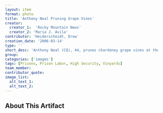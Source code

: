 ```yaml
---
layout: item
format: photo
title: 'Anthony Neal Pruning Grape Vines'
creator: 
  creator_1:  'Rocky Mountain News'
  creator_2: 'Maria J. Avila'
contributor: 'Heiderscheidt, Drew'
creation_date: '2006-03-14'
type: ''
short_desc: 'Anthony Neal (CQ), 44, prunes chardoney grape vines at the East Canon City Complex of Colorado state prison Tuesday March 14, 2006. The vinyards are one of the many businesses within the complex, which is profitable for the prison. The East Canon City Complex of Colorado state prison is a self-sufficient prison that requires no funding from the state. '
group: 
categories: ['images'] 
tags: [Prisons, Prison Labor, High Security, Vinyards]
team_member: 
contributor_quote: 
image_list: 
  alt_text_1: 
  alt_text_2: 
---
```

## About This Artifact

